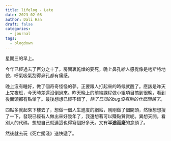```yaml
---
title: lifelog - Late
date: 2023-02-08
author: Dali Han
draft: false
categories:
  - journal
tags:
  - blogdown
---
```


星期三的早上。

今年已經過去了百分之十了。房間裏乾燥的要死，晚上鼻孔給人感覺像是喀斯特地貌，呼氣吸氣刮得鼻孔都有痛感。

晚上沒有睡好，做了個奇奇怪怪的夢。正要跟人打起來的時候就醒了。應該是昨天上完夜班，今天時差還沒倒過來。昨天晚上的前端課程做小組項目搞到很晚，看到後面頭都有點暈了。最後想想已經不錯了，*除了已知的bug沒有別的什麽問題了*。

四點多就起來下樓去了，想做一個人生進度的網站，剛剛做了個開頭，然後想想搜了一下，發現已經有人做出來好幾年了，我還想著可以賺點贊賞呢。異想天開。看別人的代碼，想想自己就連這也得寫個好多天。又有**半途而廢**的念頭了。

然後就去玩《死亡擱淺》送快遞了。